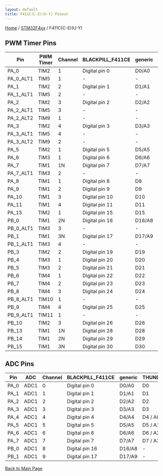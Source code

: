 ```yaml
---
layout: default
title: F411C(C-E)(U-Y) Pinout
---
```


[Home](../../index.md) / [STM32F4xx](../index.md) / F411C(C-E)(U-Y)

## PWM Timer Pins

| Pin | PWM Timer | Channel | BLACKPILL_F411CE | generic | THUNDERPACK_F411 |
| --- | --- | --- | --- | --- | --- |
| PA_0 | TIM2 | 1 | Digital pin 0 | D0/A0 | D0 |
| PA_0_ALT1 | TIM5 | 1 | - | - | - |
| PA_1 | TIM2 | 2 | Digital pin 1 | D1/A1 | D1 |
| PA_1_ALT1 | TIM5 | 2 | - | - | - |
| PA_2 | TIM2 | 3 | Digital pin 2 | D2/A2 | D2 |
| PA_2_ALT1 | TIM5 | 3 | - | - | - |
| PA_2_ALT2 | TIM9 | 1 | - | - | - |
| PA_3 | TIM2 | 4 | Digital pin 3 | D3/A3 | D3 |
| PA_3_ALT1 | TIM5 | 4 | - | - | - |
| PA_3_ALT2 | TIM9 | 2 | - | - | - |
| PA_5 | TIM2 | 1 | Digital pin 5 | D5/A5 | D5 / A1 |
| PA_6 | TIM3 | 1 | Digital pin 6 | D6/A6 | D6 / A2 |
| PA_7 | TIM1 | 1N | Digital pin 7 | D7/A7 | D7 / A3 |
| PA_7_ALT1 | TIM3 | 2 | - | - | - |
| PA_8 | TIM1 | 1 | Digital pin 8 | D8 | D8 |
| PA_9 | TIM1 | 2 | Digital pin 9 | D9 | D9 |
| PA_10 | TIM1 | 3 | Digital pin 10 | D10 | D10 |
| PA_11 | TIM1 | 4 | Digital pin 11 | D11 | D17 - USB_D- |
| PA_15 | TIM2 | 1 | Digital pin 15 | D15 | - |
| PB_0 | TIM1 | 2N | Digital pin 16 | D16/A8 | - |
| PB_0_ALT1 | TIM3 | 3 | - | - | - |
| PB_1 | TIM1 | 3N | Digital pin 17 | D17/A9 | - |
| PB_1_ALT1 | TIM3 | 4 | - | - | - |
| PB_3 | TIM2 | 2 | Digital pin 19 | D19 | - |
| PB_4 | TIM3 | 1 | Digital pin 20 | D20 | D14 - User button |
| PB_5 | TIM3 | 2 | Digital pin 21 | D21 | - |
| PB_6 | TIM4 | 1 | Digital pin 22 | D22 | D11 |
| PB_7 | TIM4 | 2 | Digital pin 23 | D23 | D12 |
| PB_8 | TIM4 | 3 | Digital pin 24 | D24 | D13 |
| PB_8_ALT1 | TIM10 | 1 | - | - | - |
| PB_9 | TIM4 | 4 | Digital pin 25 | D25 | - |
| PB_9_ALT1 | TIM11 | 1 | - | - | - |
| PB_10 | TIM2 | 3 | Digital pin 26 | D26 | - |
| PB_13 | TIM1 | 1N | Digital pin 28 | D28 | - |
| PB_14 | TIM1 | 2N | Digital pin 29 | D29 | - |
| PB_15 | TIM1 | 3N | Digital pin 30 | D30 | - |


## ADC Pins

| Pin | ADC | Channel | BLACKPILL_F411CE | generic | THUNDERPACK_F411 |
| --- | --- | --- | --- | --- | --- |
| PA_0 | ADC1 | 0 | Digital pin 0 | D0/A0 | D0 |
| PA_1 | ADC1 | 1 | Digital pin 1 | D1/A1 | D1 |
| PA_2 | ADC1 | 2 | Digital pin 2 | D2/A2 | D2 |
| PA_3 | ADC1 | 3 | Digital pin 3 | D3/A3 | D3 |
| PA_4 | ADC1 | 4 | Digital pin 4 | D4/A4 | D4 / A0 |
| PA_5 | ADC1 | 5 | Digital pin 5 | D5/A5 | D5 / A1 |
| PA_6 | ADC1 | 6 | Digital pin 6 | D6/A6 | D6 / A2 |
| PA_7 | ADC1 | 7 | Digital pin 7 | D7/A7 | D7 / A3 |
| PB_0 | ADC1 | 8 | Digital pin 16 | D16/A8 | - |
| PB_1 | ADC1 | 9 | Digital pin 17 | D17/A9 | - |


[Back to Main Page](../../index.md)
